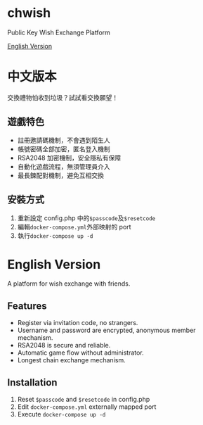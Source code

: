 # chwish

Public Key Wish Exchange Platform

[English Version](#english-version)

# 中文版本

交換禮物怕收到垃圾？試試看交換願望！

## 遊戲特色

- 註冊邀請碼機制，不會遇到陌生人
- 帳號密碼全部加密，匿名登入機制
- RSA2048 加密機制，安全隱私有保障
- 自動化遊戲流程，無須管理員介入
- 最長鍊配對機制，避免互相交換

## 安裝方式

1. 重新設定 config.php 中的`$passcode`及`$resetcode`
1. 編輯`docker-compose.yml`外部映射的 port
1. 執行`docker-compose up -d`

# English Version

A platform for wish exchange with friends.

## Features

- Register via invitation code, no strangers.
- Username and password are encrypted, anonymous member mechanism.
- RSA2048 is secure and reliable.
- Automatic game flow without administrator.
- Longest chain exchange mechanism.

## Installation

1. Reset `$passcode` and `$resetcode` in config.php
1. Edit `docker-compose.yml` externally mapped port
1. Execute `docker-compose up -d`
